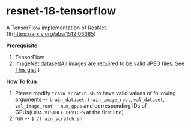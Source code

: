 # resnet-18-tensorflow

A TensorFlow implementation of ResNet-18(https://arxiv.org/abs/1512.03385)

<b>Prerequisite</b>

1. TensorFlow
2. ImageNet dataset(All images are required to be valid JPEG files. See [This gist](https://gist.github.com/dalgu90/fc358fdde0a7fe6fbbe0254b901a0de3).)

<b>How To Run</b>

1. Please modify `train_scratch.sh` to have valid values of following arguments
  -- `train_dataset`, `train_image_root`, `val_dataset`, `val_image_root`
  -- `num_gpus` and corresponding IDs of GPUs(`CUDA_VISIBLE_DEVICES` at the first line)
2. run
  -- `$./train_scratch.sh`
